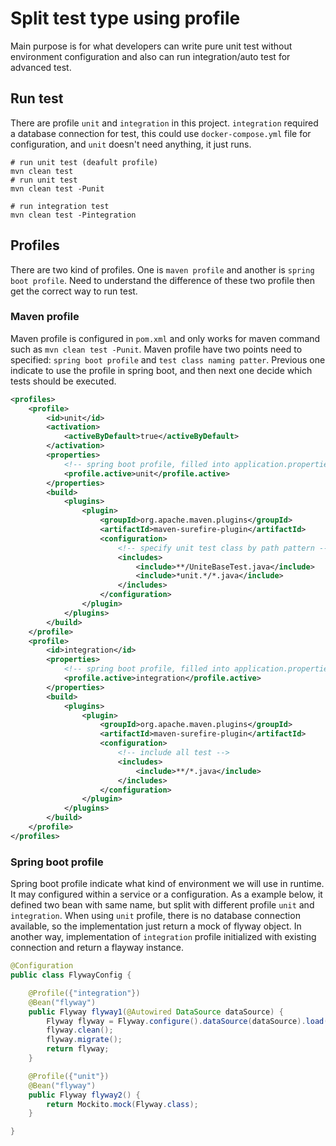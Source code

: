 # Split test type using profile

Main purpose is for what developers can write pure unit test without environment configuration and also can run integration/auto test for advanced test.

## Run test

There are profile `unit` and `integration` in this project. `integration` required a database connection for test, this could use `docker-compose.yml` file for configuration, and `unit` doesn't need anything, it just runs.

```shell script
# run unit test (deafult profile)
mvn clean test
# run unit test
mvn clean test -Punit

# run integration test
mvn clean test -Pintegration
```

## Profiles

There are two kind of profiles. One is `maven profile` and another is `spring boot profile`. Need to understand the difference of these two profile then get the correct way to run test.

### Maven profile

Maven profile is configured in `pom.xml` and only works for maven command such as `mvn clean test -Punit`. Maven profile have two points need to specified: `spring boot profile` and `test class naming patter`. Previous one indicate to use the profile in spring boot, and then next one decide which tests should be executed.

```xml
<profiles>
    <profile>
        <id>unit</id>
        <activation>
            <activeByDefault>true</activeByDefault>
        </activation>
        <properties>
            <!-- spring boot profile, filled into application.properties -->
            <profile.active>unit</profile.active>
        </properties>
        <build>
            <plugins>
                <plugin>
                    <groupId>org.apache.maven.plugins</groupId>
                    <artifactId>maven-surefire-plugin</artifactId>
                    <configuration>
                        <!-- specify unit test class by path pattern -->
                        <includes>
                            <include>**/UniteBaseTest.java</include>
                            <include>*unit.*/*.java</include>
                        </includes>
                    </configuration>
                </plugin>
            </plugins>
        </build>
    </profile>
    <profile>
        <id>integration</id>
        <properties>
            <!-- spring boot profile, filled into application.properties -->
            <profile.active>integration</profile.active>
        </properties>
        <build>
            <plugins>
                <plugin>
                    <groupId>org.apache.maven.plugins</groupId>
                    <artifactId>maven-surefire-plugin</artifactId>
                    <configuration>
                        <!-- include all test -->
                        <includes>
                            <include>**/*.java</include>
                        </includes>
                    </configuration>
                </plugin>
            </plugins>
        </build>
    </profile>
</profiles>
```

### Spring boot profile

Spring boot profile indicate what kind of environment we will use in runtime. It may configured within a service or a configuration. As a example below, it defined two bean with same name, but split with different profile `unit` and `integration`. When using `unit` profile, there is no database connection available, so the implementation just return a mock of flyway object. In another way, implementation of `integration` profile initialized with existing connection and return a flayway instance. 

```java
@Configuration
public class FlywayConfig {

    @Profile({"integration"})
    @Bean("flyway")
    public Flyway flyway1(@Autowired DataSource dataSource) {
        Flyway flyway = Flyway.configure().dataSource(dataSource).load();
        flyway.clean();
        flyway.migrate();
        return flyway;
    }

    @Profile({"unit"})
    @Bean("flyway")
    public Flyway flyway2() {
        return Mockito.mock(Flyway.class);
    }

}
```
